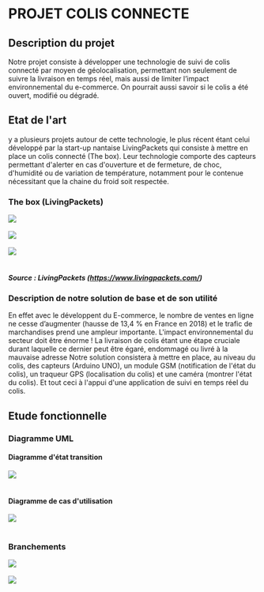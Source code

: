# PROJET COLIS CONNECTE

## Description du projet 

Notre projet consiste à développer une  technologie de suivi de colis connecté par moyen de géolocalisation, permettant non seulement de suivre la livraison en temps réel, mais aussi de limiter l’impact environnemental du e-commerce. On pourrait aussi savoir si le colis a été ouvert, modifié ou dégradé.

## Etat de l'art 
 y a plusieurs projets autour de cette technologie, le plus récent  étant celui développé par la  start-up nantaise LivingPackets qui consiste à mettre en place un colis connecté (The box). Leur technologie comporte des capteurs permettant d'alerter en cas d'ouverture et de fermeture, de choc, d'humidité ou de variation de température, notamment pour le contenue nécessitant que la chaine du froid soit respectée.

### The box (LivingPackets)
<img src="https://github.com/institut-galilee/2020-smart-box/blob/master/doc/pictures/colis.jpg"/>
<br></br>
<img src="https://github.com/institut-galilee/2020-smart-box/blob/master/doc/pictures/boite.jpeg"/>
<br></br>
<img src="https://github.com/institut-galilee/2020-smart-box/blob/master/doc/pictures/tel.jpg"/>
<br></br>

##### Source : LivingPackets (https://www.livingpackets.com/)

### Description de notre solution de base et de son utilité
En effet avec le développent du E-commerce, le nombre de ventes en ligne ne cesse d’augmenter (hausse de 13,4 % en France en 2018) et le trafic de marchandises prend une ampleur importante.
L'impact environnemental du secteur doit être énorme !
La livraison de colis étant une étape cruciale durant laquelle ce dernier peut être égaré, endommagé ou livré à la mauvaise adresse
Notre solution consistera à mettre en place, au niveau du colis, des capteurs (Arduino UNO), un module GSM (notification de l'état du colis), un traqueur GPS (localisation du colis) et une caméra (montrer l'état du colis).
Et tout ceci à l'appui d'une application de suivi en temps réel du colis. 

## Etude fonctionnelle 

### Diagramme UML
#### Diagramme d'état transition
<img src="https://github.com/institut-galilee/2020-smart-box/blob/master/doc/pictures/Colis_connect%C3%A9.jpg"/>
<br></br>

#### Diagramme de cas d'utilisation 
<img src="https://github.com/institut-galilee/2020-smart-box/blob/master/doc/pictures/diagramme_smartbox.jpg"/>
<br></br>

### Branchements 

<img src="https://github.com/institut-galilee/2020-smart-box/blob/master/doc/pictures/smart_box_sketch.png"/>
<br></br>
<img src="https://github.com/institut-galilee/2020-smart-box/blob/master/doc/pictures/smart_box_schematic.png"/>
<br></br>

